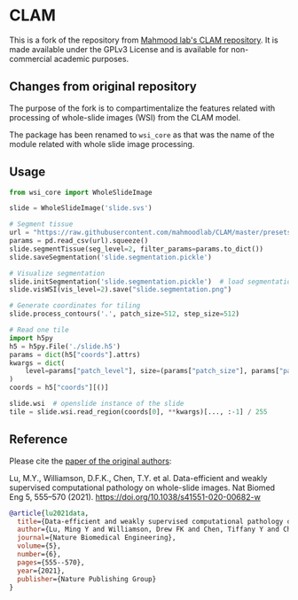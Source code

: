 CLAM
====
This is a fork of the repository from [Mahmood lab's CLAM repository](https://github.com/mahmoodlab/CLAM).
It is made available under the GPLv3 License and is available for non-commercial academic purposes.


## Changes from original repository

The purpose of the fork is to compartimentalize the features related with processing of whole-slide images (WSI) from the CLAM model.

The package has been renamed to `wsi_core` as that was the name of the module related with whole slide image processing.

## Usage

```python
from wsi_core import WholeSlideImage

slide = WholeSlideImage('slide.svs')

# Segment tissue
url = "https://raw.githubusercontent.com/mahmoodlab/CLAM/master/presets/bwh_biopsy.csv"
params = pd.read_csv(url).squeeze()
slide.segmentTissue(seg_level=2, filter_params=params.to_dict())
slide.saveSegmentation('slide.segmentation.pickle')

# Visualize segmentation
slide.initSegmentation('slide.segmentation.pickle')  # load segmentation
slide.visWSI(vis_level=2).save("slide.segmentation.png")

# Generate coordinates for tiling
slide.process_contours('.', patch_size=512, step_size=512)

# Read one tile
import h5py
h5 = h5py.File('./slide.h5')
params = dict(h5["coords"].attrs)
kwargs = dict(
    level=params["patch_level"], size=(params["patch_size"], params["patch_size"])
)
coords = h5["coords"][()]

slide.wsi  # openslide instance of the slide
tile = slide.wsi.read_region(coords[0], **kwargs)[..., :-1] / 255
```

## Reference
Please cite the [paper of the original authors](https://www.nature.com/articles/s41551-020-00682-w):

Lu, M.Y., Williamson, D.F.K., Chen, T.Y. et al. Data-efficient and weakly supervised computational pathology on whole-slide images. Nat Biomed Eng 5, 555–570 (2021). https://doi.org/10.1038/s41551-020-00682-w

```bibtex
@article{lu2021data,
  title={Data-efficient and weakly supervised computational pathology on whole-slide images},
  author={Lu, Ming Y and Williamson, Drew FK and Chen, Tiffany Y and Chen, Richard J and Barbieri, Matteo and Mahmood, Faisal},
  journal={Nature Biomedical Engineering},
  volume={5},
  number={6},
  pages={555--570},
  year={2021},
  publisher={Nature Publishing Group}
}
```

